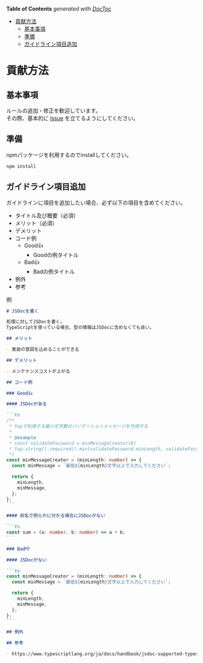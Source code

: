 <!-- START doctoc generated TOC please keep comment here to allow auto update -->
<!-- DON'T EDIT THIS SECTION, INSTEAD RE-RUN doctoc TO UPDATE -->
**Table of Contents**  *generated with [DocToc](https://github.com/thlorenz/doctoc)*

- [貢献方法](#%E8%B2%A2%E7%8C%AE%E6%96%B9%E6%B3%95)
  - [基本事項](#%E5%9F%BA%E6%9C%AC%E4%BA%8B%E9%A0%85)
  - [準備](#%E6%BA%96%E5%82%99)
  - [ガイドライン項目追加](#%E3%82%AC%E3%82%A4%E3%83%89%E3%83%A9%E3%82%A4%E3%83%B3%E9%A0%85%E7%9B%AE%E8%BF%BD%E5%8A%A0)

<!-- END doctoc generated TOC please keep comment here to allow auto update -->

# 貢献方法

## 基本事項

ルールの追加・修正を歓迎しています。  
その際、基本的に [Issue](https://github.com/lincwell/frontend-coding-guideline/issues) を立てるようにしてください。

## 準備

npmパッケージを利用するのでinstallしてください。

```bash
npm install
```

## ガイドライン項目追加

ガイドラインに項目を追加したい場合、必ず以下の項目を含めてください。

- タイトル及び概要（必須）
- メリット（必須）
- デメリット
- コード例
  - Good👍
    - Goodの例タイトル
  - Bad👍
    - Badの例タイトル
- 例外
- 参考

例

````markdown
# JSDocを書く

処理に対してJSDocを書く。
TypeScriptを使っている場合、型の情報はJSDocに含めなくても良い。

## メリット

- 実装の意図を込めることができる

## デメリット

- メンテナンスコストが上がる

## コード例

### Good👍

#### JSDocがある

```ts
/**
 * Yupで利用する最小文字数のバリデーションメッセージを作成する
 *
 * @example
 * const validatePassword = minMessageCreator(8)
 * Yup.string().required().min(validatePassword.minLength, validatePassword.minMessage)
 */
const minMessageCreator = (minLength: number) => {
  const minMessage = `最低${minLength}文字以上で入力してください`;

  return {
    minLength,
    minMessage,
  };
};
```

#### 命名で明らかに分かる場合にJSDocがない

```ts
const sum = (a: number, b: number) => a + b;
```

### Bad👎

#### JSDocがない

```ts
const minMessageCreator = (minLength: number) => {
  const minMessage = `最低${minLength}文字以上で入力してください`;

  return {
    minLength,
    minMessage,
  };
};
```

## 例外

## 参考

- https://www.typescriptlang.org/ja/docs/handbook/jsdoc-supported-types.html
````
